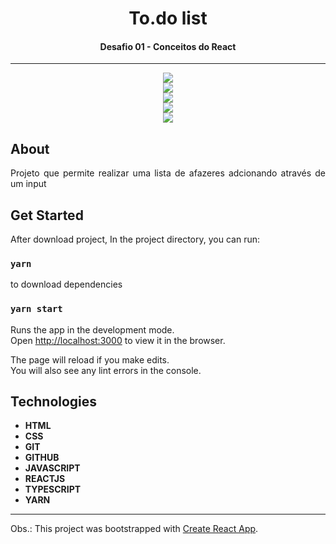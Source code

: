 <h1 align="center"> To.do list</h1>

<h4 align="center"> Desafio 01 - Conceitos do React </h4>

---

<div align="center">
    <img src="https://github.com/N0N4T0/ignite-reactjs-challenge-01/blob/main/src/assets/todo.jpg" >     
</div>

<div align="center">
    <img src="https://github.com/N0N4T0/ignite-reactjs-challenge-01/blob/main/src/assets/inputPreenchido.jpg" > 
</div>

<div align="center">
    <img src="https://github.com/N0N4T0/ignite-reactjs-challenge-01/blob/main/src/assets/estadoFeito.jpg" > 
</div>

<div align="center">
    <img src="https://github.com/N0N4T0/ignite-reactjs-challenge-01/blob/main/src/assets/trash.jpg" > 
</div>

<div align="center">
    <img src="https://github.com/N0N4T0/ignite-reactjs-challenge-01/blob/main/src/assets/removido.jpg" > 
</div>

## About
<p align="justify">Projeto que permite realizar uma lista de afazeres adcionando através de um input</p>

## Get Started

After download project, In the project directory, you can run:

### `yarn` 
to download dependencies

### `yarn start`

Runs the app in the development mode.\
Open [http://localhost:3000](http://localhost:3000) to view it in the browser.

The page will reload if you make edits.\
You will also see any lint errors in the console.

## Technologies
- **HTML**
- **CSS**
- **GIT**
- **GITHUB**
- **JAVASCRIPT**
- **REACTJS**
- **TYPESCRIPT**
- **YARN**

---
Obs.:
This project was bootstrapped with [Create React App](https://github.com/facebook/create-react-app).





